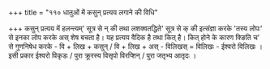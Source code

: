+++
title = "११० धातुओं में कसुन् प्रत्यय लगाने की विधि"

+++
कसुन् प्रत्यय में हलन्त्यम्' सूत्र से न् की तथा लशक्वतद्धिते' सूत्र से क् की इत्संज्ञा करके 'तस्य लोपः' से इनका लोप करके अस् शेष बचता है। यह प्रत्यय वैदिक है तथा कित् है।
कित् होने के कारण क्ङिति च' से गुणनिषेध करके - वि + लिख + कसुन् / वि + लिख + अस् - विलिखस् = विलिखः - ईश्वरो विलिखः । इसी प्रकार ईश्वरो विकृडः / पुरा क्रूरस्य विसृपो विरप्शिन् / पुरा जतृभ्य आतृदः ।